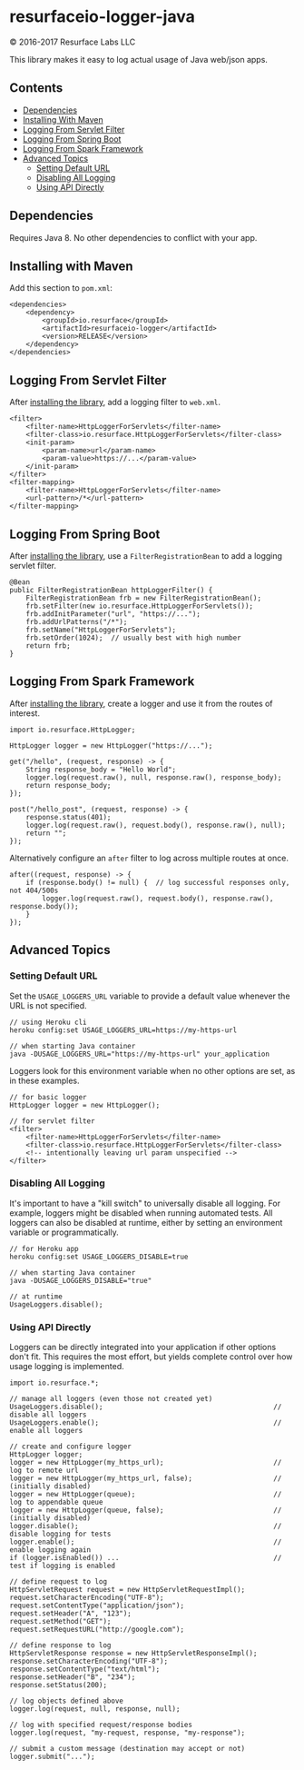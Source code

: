 # resurfaceio-logger-java
&copy; 2016-2017 Resurface Labs LLC

This library makes it easy to log actual usage of Java web/json apps.

## Contents

<ul>
<li><a href="#dependencies">Dependencies</a></li>
<li><a href="#installing_with_maven">Installing With Maven</a></li>
<li><a href="#logging_from_servlet_filter">Logging From Servlet Filter</a></li>
<li><a href="#logging_from_spring_boot">Logging From Spring Boot</a></li>
<li><a href="#logging_from_spark_framework">Logging From Spark Framework</a></li>
<li><a href="#advanced_topics">Advanced Topics</a><ul>
<li><a href="#setting_default_url">Setting Default URL</a></li>
<li><a href="#disabling_all_logging">Disabling All Logging</a></li>
<li><a href="#using_api_directly">Using API Directly</a></li>
</ul></li>
</ul>

<a name="dependencies"/>

## Dependencies

Requires Java 8. No other dependencies to conflict with your app.

<a name="installing_with_maven"/>

## Installing with Maven

Add this section to `pom.xml`:

    <dependencies>
        <dependency>
            <groupId>io.resurface</groupId>
            <artifactId>resurfaceio-logger</artifactId>
            <version>RELEASE</version>
        </dependency>
    </dependencies>

<a name="logging_from_servlet_filter"/>

## Logging From Servlet Filter

After <a href="#installing_with_maven">installing the library</a>, add a logging filter to `web.xml`.

    <filter>
        <filter-name>HttpLoggerForServlets</filter-name>
        <filter-class>io.resurface.HttpLoggerForServlets</filter-class>
        <init-param>
            <param-name>url</param-name>
            <param-value>https://...</param-value>
        </init-param>
    </filter>
    <filter-mapping>
        <filter-name>HttpLoggerForServlets</filter-name>
        <url-pattern>/*</url-pattern>
    </filter-mapping>

<a name="logging_from_spring_boot"/>

## Logging From Spring Boot

After <a href="#installing_with_maven">installing the library</a>, use a `FilterRegistrationBean`
to add a logging servlet filter.

    @Bean
    public FilterRegistrationBean httpLoggerFilter() {
        FilterRegistrationBean frb = new FilterRegistrationBean();
        frb.setFilter(new io.resurface.HttpLoggerForServlets());
        frb.addInitParameter("url", "https://...");
        frb.addUrlPatterns("/*");
        frb.setName("HttpLoggerForServlets");
        frb.setOrder(1024);  // usually best with high number
        return frb;
    }

<a name="logging_from_spark_framework"/>

## Logging From Spark Framework

After <a href="#installing_with_maven">installing the library</a>, create a logger and use it from the routes of interest.

    import io.resurface.HttpLogger;

    HttpLogger logger = new HttpLogger("https://...");

    get("/hello", (request, response) -> {
        String response_body = "Hello World";
        logger.log(request.raw(), null, response.raw(), response_body);
        return response_body;
    });

    post("/hello_post", (request, response) -> {
        response.status(401);
        logger.log(request.raw(), request.body(), response.raw(), null);
        return "";
    });

Alternatively configure an `after` filter to log across multiple routes at once.

    after((request, response) -> {
        if (response.body() != null) {  // log successful responses only, not 404/500s
            logger.log(request.raw(), request.body(), response.raw(), response.body());
        }
    });

<a name="advanced_topics"/>

## Advanced Topics

<a name="setting_default_url"/>

### Setting Default URL

Set the `USAGE_LOGGERS_URL` variable to provide a default value whenever the URL is not specified.

    // using Heroku cli
    heroku config:set USAGE_LOGGERS_URL=https://my-https-url

    // when starting Java container
    java -DUSAGE_LOGGERS_URL="https://my-https-url" your_application

Loggers look for this environment variable when no other options are set, as in these examples.

    // for basic logger
    HttpLogger logger = new HttpLogger();

    // for servlet filter
    <filter>
        <filter-name>HttpLoggerForServlets</filter-name>
        <filter-class>io.resurface.HttpLoggerForServlets</filter-class>
        <!-- intentionally leaving url param unspecified -->
    </filter>

<a name="disabling_all_logging"/>

### Disabling All Logging

It's important to have a "kill switch" to universally disable all logging. For example, loggers might be disabled when
running automated tests. All loggers can also be disabled at runtime, either by setting an environment variable or
programmatically.

    // for Heroku app
    heroku config:set USAGE_LOGGERS_DISABLE=true

    // when starting Java container
    java -DUSAGE_LOGGERS_DISABLE="true"

    // at runtime
    UsageLoggers.disable();

<a name="using_api_directly"/>

### Using API Directly

Loggers can be directly integrated into your application if other options don't fit. This requires the most effort, but
yields complete control over how usage logging is implemented.

    import io.resurface.*;

    // manage all loggers (even those not created yet)
    UsageLoggers.disable();                                          // disable all loggers
    UsageLoggers.enable();                                           // enable all loggers

    // create and configure logger
    HttpLogger logger;
    logger = new HttpLogger(my_https_url);                           // log to remote url
    logger = new HttpLogger(my_https_url, false);                    // (initially disabled)
    logger = new HttpLogger(queue);                                  // log to appendable queue
    logger = new HttpLogger(queue, false);                           // (initially disabled)
    logger.disable();                                                // disable logging for tests
    logger.enable();                                                 // enable logging again
    if (logger.isEnabled()) ...                                      // test if logging is enabled

    // define request to log
    HttpServletRequest request = new HttpServletRequestImpl();
    request.setCharacterEncoding("UTF-8");
    request.setContentType("application/json");
    request.setHeader("A", "123");
    request.setMethod("GET");
    request.setRequestURL("http://google.com");

    // define response to log
    HttpServletResponse response = new HttpServletResponseImpl();
    response.setCharacterEncoding("UTF-8");
    response.setContentType("text/html");
    response.setHeader("B", "234");
    response.setStatus(200);

    // log objects defined above
    logger.log(request, null, response, null);

    // log with specified request/response bodies
    logger.log(request, "my-request, response, "my-response");

    // submit a custom message (destination may accept or not)
    logger.submit("...");
